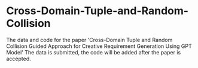 # Cross-Domain-Tuple-and-Random-Collision
The data and code for the paper 'Cross-Domain Tuple and Random Collision Guided Approach for Creative Requirement Generation Using GPT Model'
The data is submitted, the code will be added after the paper is accepted.
